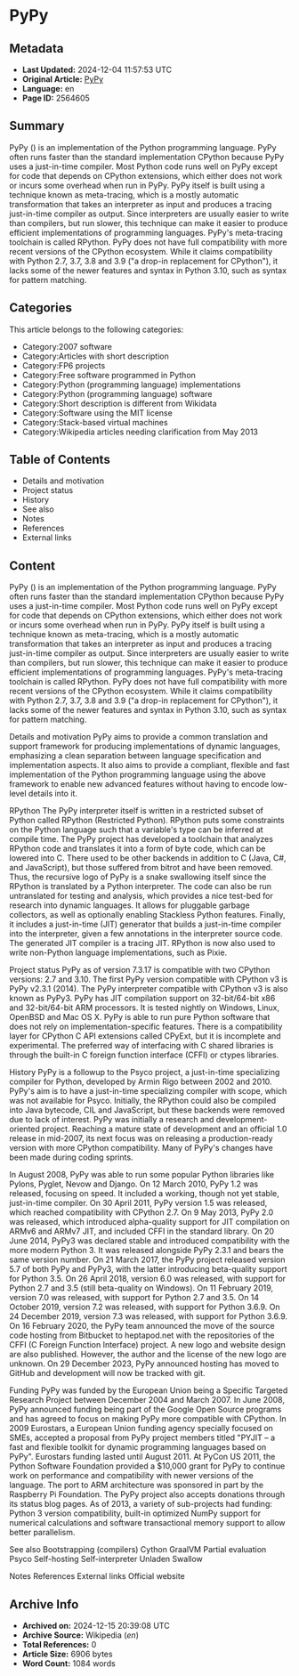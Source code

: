 # PyPy

## Metadata
- **Last Updated:** 2024-12-04 11:57:53 UTC
- **Original Article:** [PyPy](https://en.wikipedia.org/wiki/PyPy)
- **Language:** en
- **Page ID:** 2564605

## Summary
PyPy () is an implementation of the Python programming language. PyPy often runs faster than the standard implementation CPython because PyPy uses a just-in-time compiler. Most Python code runs well on PyPy except for code that depends on CPython extensions, which either does not work or incurs some overhead when run in PyPy.
PyPy itself is built using a technique known as meta-tracing, which is a mostly automatic transformation that takes an interpreter as input and produces a tracing just-in-time compiler as output. Since interpreters are usually easier to write than compilers, but run slower, this technique can make it easier to produce efficient implementations of programming languages. PyPy's meta-tracing toolchain is called RPython.
PyPy does not have full compatibility with more recent versions of the CPython ecosystem. While it claims compatibility with Python 2.7, 3.7, 3.8 and 3.9 ("a drop-in replacement for CPython"), it lacks some of the newer features and syntax in Python 3.10, such as syntax for pattern matching.

## Categories
This article belongs to the following categories:

- Category:2007 software
- Category:Articles with short description
- Category:FP6 projects
- Category:Free software programmed in Python
- Category:Python (programming language) implementations
- Category:Python (programming language) software
- Category:Short description is different from Wikidata
- Category:Software using the MIT license
- Category:Stack-based virtual machines
- Category:Wikipedia articles needing clarification from May 2013

## Table of Contents

- Details and motivation
- Project status
- History
- See also
- Notes
- References
- External links

## Content

PyPy () is an implementation of the Python programming language. PyPy often runs faster than the standard implementation CPython because PyPy uses a just-in-time compiler. Most Python code runs well on PyPy except for code that depends on CPython extensions, which either does not work or incurs some overhead when run in PyPy.
PyPy itself is built using a technique known as meta-tracing, which is a mostly automatic transformation that takes an interpreter as input and produces a tracing just-in-time compiler as output. Since interpreters are usually easier to write than compilers, but run slower, this technique can make it easier to produce efficient implementations of programming languages. PyPy's meta-tracing toolchain is called RPython.
PyPy does not have full compatibility with more recent versions of the CPython ecosystem. While it claims compatibility with Python 2.7, 3.7, 3.8 and 3.9 ("a drop-in replacement for CPython"), it lacks some of the newer features and syntax in Python 3.10, such as syntax for pattern matching.

Details and motivation
PyPy aims to provide a common translation and support framework for producing implementations of dynamic languages, emphasizing a clean separation between language specification and implementation aspects. It also aims to provide a compliant, flexible and fast implementation of the Python programming language using the above framework to enable new advanced features without having to encode low-level details into it.

RPython
The PyPy interpreter itself is written in a restricted subset of Python called RPython (Restricted Python). RPython puts some constraints on the Python language such that a variable's type can be inferred at compile time.
The PyPy project has developed a toolchain that analyzes RPython code and translates it into a form of byte code, which can be lowered into C. There used to be other backends in addition to C (Java, C#, and JavaScript), but those suffered from bitrot and have been removed. Thus, the recursive logo of PyPy is a snake swallowing itself since the RPython is translated by a Python interpreter. The code can also be run untranslated for testing and analysis, which provides a nice test-bed for research into dynamic languages.
It allows for pluggable garbage collectors, as well as optionally enabling Stackless Python features. Finally, it includes a just-in-time (JIT) generator that builds a just-in-time compiler into the interpreter, given a few annotations in the interpreter source code. The generated JIT compiler is a tracing JIT.
RPython is now also used to write non-Python language implementations, such as Pixie.

Project status
PyPy as of version 7.3.17 is compatible with two CPython versions: 2.7 and 3.10. The first PyPy version compatible with CPython v3 is PyPy v2.3.1 (2014). The PyPy interpreter compatible with CPython v3 is also known as PyPy3.
PyPy has JIT compilation support on 32-bit/64-bit x86 and 32-bit/64-bit ARM processors. It is tested nightly on Windows, Linux, OpenBSD and Mac OS X. PyPy is able to run pure Python software that does not rely on implementation-specific features.
There is a compatibility layer for CPython C API extensions called CPyExt, but it is incomplete and experimental. The preferred way of interfacing with C shared libraries is through the built-in C foreign function interface (CFFI) or ctypes libraries.

History
PyPy is a followup to the Psyco project, a just-in-time specializing compiler for Python, developed by Armin Rigo between 2002 and 2010. PyPy's aim is to have a just-in-time specializing compiler with scope, which was not available for Psyco. Initially, the RPython could also be compiled into Java bytecode, CIL and JavaScript, but these backends were removed due to lack of interest.
PyPy was initially a research and development-oriented project. Reaching a mature state of development and an official 1.0 release in mid-2007, its next focus was on releasing a production-ready version with more CPython compatibility. Many of PyPy's changes have been made during coding sprints.

In August 2008, PyPy was able to run some popular Python libraries like Pylons, Pyglet, Nevow and Django.
On 12 March 2010, PyPy 1.2 was released, focusing on speed. It included a working, though not yet stable, just-in-time compiler.
On 30 April 2011, PyPy version 1.5 was released, which reached compatibility with CPython 2.7.
On 9 May 2013, PyPy 2.0 was released, which introduced alpha-quality support for JIT compilation on ARMv6 and ARMv7 JIT, and included CFFI in the standard library.
On 20 June 2014, PyPy3 was declared stable and introduced compatibility with the more modern Python 3. It was released alongside PyPy 2.3.1 and bears the same version number.
On 21 March 2017, the PyPy project released version 5.7 of both PyPy and PyPy3, with the latter introducing beta-quality support for Python 3.5.
On 26 April 2018, version 6.0 was released, with support for Python 2.7 and 3.5 (still beta-quality on Windows).
On 11 February 2019, version 7.0 was released, with support for Python 2.7 and 3.5.
On 14 October 2019, version 7.2 was released, with support for Python 3.6.9.
On 24 December 2019, version 7.3 was released, with support for Python 3.6.9.
On 16 February 2020, the PyPy team announced the move of the source code hosting from Bitbucket to heptapod.net with the repositories of the CFFI (C Foreign Function Interface) project. A new logo and website design are also published. However, the author and the license of the new logo are unknown.
On 29 December 2023, PyPy announced hosting has moved to GitHub and development will now be tracked with git.

Funding
PyPy was funded by the European Union being a Specific Targeted Research Project between December 2004 and March 2007. In June 2008, PyPy announced funding being part of the Google Open Source programs and has agreed to focus on making PyPy more compatible with CPython. In 2009 Eurostars, a European Union funding agency specially focused on SMEs, accepted a proposal from PyPy project members titled "PYJIT – a fast and flexible toolkit for dynamic programming languages based on PyPy". Eurostars funding lasted until August 2011.
At PyCon US 2011, the Python Software Foundation provided a $10,000 grant for PyPy to continue work on performance and compatibility with newer versions of the language.
The port to ARM architecture was sponsored in part by the Raspberry Pi Foundation.
The PyPy project also accepts donations through its status blog pages. As of 2013, a variety of sub-projects had funding: Python 3 version compatibility, built-in optimized NumPy support for numerical calculations and software transactional memory support to allow better parallelism.

See also
Bootstrapping (compilers)
Cython
GraalVM
Partial evaluation
Psyco
Self-hosting
Self-interpreter
Unladen Swallow

Notes
References
External links
Official website

## Archive Info
- **Archived on:** 2024-12-15 20:39:08 UTC
- **Archive Source:** Wikipedia (_en_)
- **Total References:** 0
- **Article Size:** 6906 bytes
- **Word Count:** 1084 words
